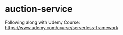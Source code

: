 # auction-service
Following along with Udemy Course: https://www.udemy.com/course/serverless-framework
